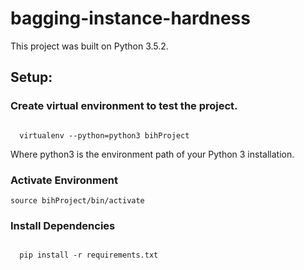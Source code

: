 # bagging-instance-hardness

This project was built on Python 3.5.2.

## Setup:

### Create virtual environment to test the project.

```

  virtualenv --python=python3 bihProject

```

  Where python3 is the environment path of your Python 3 installation.

### Activate Environment

```
source bihProject/bin/activate

```

### Install Dependencies

```

  pip install -r requirements.txt

```
